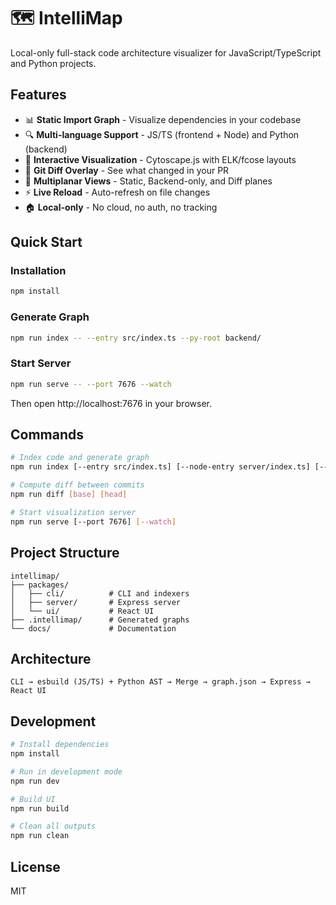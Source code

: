 # 🗺️ IntelliMap

Local-only full-stack code architecture visualizer for JavaScript/TypeScript and Python projects.

## Features

- 📊 **Static Import Graph** - Visualize dependencies in your codebase
- 🔍 **Multi-language Support** - JS/TS (frontend + Node) and Python (backend)
- 🎨 **Interactive Visualization** - Cytoscape.js with ELK/fcose layouts
- 🔄 **Git Diff Overlay** - See what changed in your PR
- 🎯 **Multiplanar Views** - Static, Backend-only, and Diff planes
- ⚡ **Live Reload** - Auto-refresh on file changes
- 🏠 **Local-only** - No cloud, no auth, no tracking

## Quick Start

### Installation

```bash
npm install
```

### Generate Graph

```bash
npm run index -- --entry src/index.ts --py-root backend/
```

### Start Server

```bash
npm run serve -- --port 7676 --watch
```

Then open http://localhost:7676 in your browser.

## Commands

```bash
# Index code and generate graph
npm run index [--entry src/index.ts] [--node-entry server/index.ts] [--py-root backend/] [--out .intellimap/graph.json]

# Compute diff between commits
npm run diff [base] [head]

# Start visualization server
npm run serve [--port 7676] [--watch]
```

## Project Structure

```
intellimap/
├── packages/
│   ├── cli/          # CLI and indexers
│   ├── server/       # Express server
│   └── ui/           # React UI
├── .intellimap/      # Generated graphs
└── docs/             # Documentation
```

## Architecture

```
CLI → esbuild (JS/TS) + Python AST → Merge → graph.json → Express → React UI
```

## Development

```bash
# Install dependencies
npm install

# Run in development mode
npm run dev

# Build UI
npm run build

# Clean all outputs
npm run clean
```

## License

MIT

